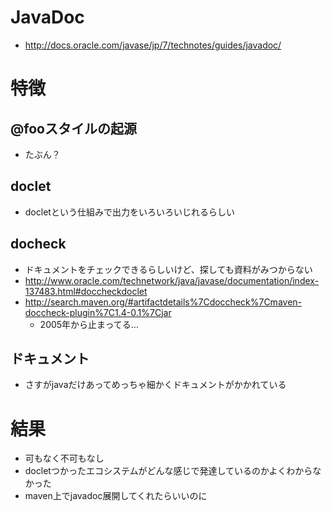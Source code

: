 # JavaDoc
- http://docs.oracle.com/javase/jp/7/technotes/guides/javadoc/

# 特徴
## @fooスタイルの起源
- たぶん？

## doclet
- docletという仕組みで出力をいろいろいじれるらしい

## docheck
- ドキュメントをチェックできるらしいけど、探しても資料がみつからない
- http://www.oracle.com/technetwork/java/javase/documentation/index-137483.html#doccheckdoclet
- http://search.maven.org/#artifactdetails%7Cdoccheck%7Cmaven-doccheck-plugin%7C1.4-0.1%7Cjar
  - 2005年から止まってる...

## ドキュメント
- さすがjavaだけあってめっちゃ細かくドキュメントがかかれている

# 結果
- 可もなく不可もなし
- docletつかったエコシステムがどんな感じで発達しているのかよくわからなかった
- maven上でjavadoc展開してくれたらいいのに

